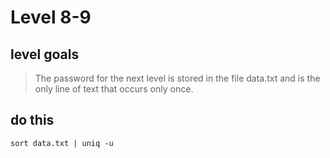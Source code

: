 # Level 8-9


## level goals

> The password for the next level is stored in the file data.txt and is the only line of text that occurs only once.




## do this
`sort data.txt | uniq -u`  


